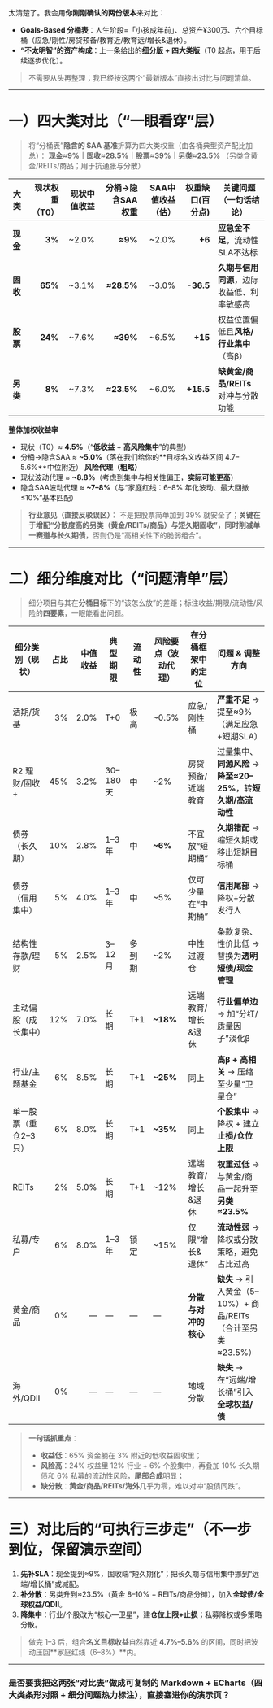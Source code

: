 太清楚了。我会用**你刚刚确认的两份版本**来对比：

* **Goals-Based 分桶表**：人生阶段=「小孩成年前」、总资产¥300万、六个目标桶（应急/刚性/房贷预备/教育近/教育远/增长&退休）。
* **“不太明智”的资产构成**：上一条给出的**细分版 + 四大类版**（T0 起点，用于后续逐步优化）。

> 不需要从头再整理；我已经按这两个“最新版本”直接出对比与问题清单。

---

# 一）四大类对比（“一眼看穿”层）

> 将“分桶表”**隐含的 SAA 基准**折算为四大类权重（由各桶典型资产配比加总）：
> **现金≈9%｜固收≈28.5%｜股票≈39%｜另类≈23.5%**
> （另类含黄金/REITs/商品；用于抗通胀与分散）

| 大类     | 现状权重（T0） | 现状中值收益 | **分桶→隐含SAA** 权重 | SAA中值收益（估） | 权重缺口(百分点) | 关键问题（一句话结论）              |
| ------ | -------: | -----: | --------------: | ---------: | --------: | ------------------------ |
| **现金** |   **3%** |  ~2.0% |         **≈9%** |      ~2.0% |    **+6** | **应急金不足**，流动性SLA不达标      |
| **固收** |  **65%** |  ~3.1% |      **≈28.5%** |      ~3.0% | **-36.5** | **久期与信用同源**，边际收益低、利率敏感高  |
| **股票** |  **24%** |  ~7.6% |        **≈39%** |      ~6.5% |   **+15** | 权益位置偏低且**风格/行业集中**（高β）   |
| **另类** |   **8%** |  ~7.3% |      **≈23.5%** |      ~6.0% | **+15.5** | **缺黄金/商品/REITs** 对冲与分散功能 |

**整体加权收益率**

* 现状（T0）≈ **4.5%**（“**低收益** + **高风险集中**”的典型）
* 分桶→隐含SAA ≈ **~5.0%**（落在我们给你的**目标名义收益区间 4.7–5.6%**中位附近）
  **风险代理（粗略）**
* 现状波动代理 ≈ **~8.8%**（考虑到集中与相关性偏正，**实际可能更高**）
* 隐含SAA波动代理 ≈ **~7–8%**（与“家庭红线：6–8% 年化波动、最大回撤≤10%”基本匹配）

> **行业意见（直接反驳误区）**：
> 不是把股票简单加到 39% 就安全了；**关键在于增配“分散度高的另类（黄金/REITs/商品）与短久期固收”，同时削减单一赛道与长久期债**，否则仍是“高相关性下的脆弱组合”。

---

# 二）细分维度对比（“问题清单”层）

> 细分项目与其在**分桶目标**下的“该怎么放”的差距；标注收益/期限/流动性/风险的**四要素**，一眼能看出问题。

| 细分类别（现状）     |  占比 | 中值收益 | 典型期限    | 流动性 | 风险要点（波动代理） | **在分桶框架中的定位** | **问题 & 调整方向**                               |
| ------------ | --: | ---: | ------- | --- | ---------- | ------------- | ------------------------------------------- |
| 活期/货基        |  3% | 2.0% | T+0     | 极高  | ~0.5%      | 应急/刚性桶        | **严重不足** → 提至≈9%（满足应急+短期SLA）                |
| R2 理财/固收+    | 45% | 3.2% | 30–180天 | 中   | ~2%        | 房贷预备/近端教育     | 过量集中、**同源风险** → **降至≈20–25%**，转**短久期/高流动性** |
| 债券（长久期）      | 10% | 2.8% | 1–3年    | 中   | **~6%**    | 不宜放“短期桶”      | **久期错配** → 缩短久期或移出短期目标桶                     |
| 债券（信用集中）     |  5% | 4.0% | 1–3年    | 中   | ~5%        | 仅可少量在“中期桶”    | **信用尾部** → 降权+分散发行人                         |
| 结构性存款/理财     |  5% | 2.5% | 3–12月   | 多到期 | ~2%        | 中性过渡仓         | 条款复杂、性价比低 → 替换为**透明短债/现金管理**                |
| 主动偏股（成长集中）   | 12% | 7.0% | 长期      | T+1 | **~18%**   | 远端教育/增长&退休    | **行业偏单边** → 加“分红/质量因子”淡化β                   |
| 行业/主题基金      |  6% | 8.5% | 长期      | T+1 | **~25%**   | 同上            | **高β + 高相关** → 压缩至少量“卫星仓”                   |
| 单一股票（重仓2–3只） |  6% | 8.0% | 长期      | T+1 | **~35%**   | 同上            | **个股集中** → 降权 + 建立**止损/仓位上限**               |
| REITs        |  2% | 5.0% | 长期      | T+1 | ~12%       | 远端教育/增长&退休    | **权重过低** → 与黄金/商品一起升至**另类≈23.5%**           |
| 私募/专户        |  6% | 8.0% | 1–3年    | 锁定  | ~15%       | 仅限“增长&退休”     | **流动性弱** → 降权或分散策略，避免占比过高                   |
| 黄金/商品        |  0% |    — | —       | —   | —          | **分散与对冲的核心**  | **缺失** → 引入黄金（5–10%）+ 商品/REITs（合计至另类≈23.5%） |
| 海外/QDII      |  0% |    — | —       | —   | —          | 地域分散          | **缺失** → 在“远端/增长桶”引入**全球权益/债**              |

> **一句话抓重点**：
>
> * **收益低**：65% 资金躺在 3% 附近的低收益固收里；
> * **风险高**：24% 权益里 12% 行业 + 6% 个股集中，再叠加 10% 长久期债和 6% 私募的流动性风险，**尾部合成**明显；
> * **缺分散**：**黄金/商品/REITs/海外**几乎为零，难以对冲“股债同跌”。

---

# 三）对比后的“可执行三步走”（不一步到位，保留演示空间）

1. **先补SLA**：现金提到≈9%，固收端“短久期化”；把长久期与信用集中挪到“远端/增长桶”或减配。
2. **补分散**：另类升到≈23.5%（黄金 8–10% + REITs/商品分摊），加入**全球债/全球权益/QDII**。
3. **降集中**：行业/个股改为“核心—卫星”，建**仓位上限+止损**；私募降权或多策略分散。

> 做完 1–3 后，组合**名义目标收益**自然靠近 **4.7%–5.6%** 的区间，同时把波动压回**家庭红线（6–8%）**内。

---

### 是否要我把这两张“对比表”做成**可复制的 Markdown + ECharts**（四大类条形对照 + 细分问题热力标注），直接塞进你的演示页？
